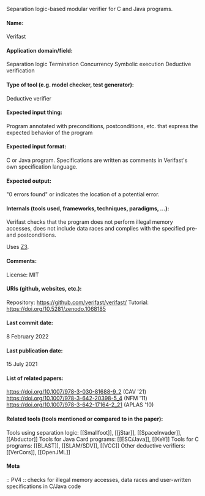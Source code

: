 Separation logic-based modular verifier for C and Java programs.

#### Name:
Verifast

#### Application domain/field:
Separation logic
Termination
Concurrency
Symbolic execution
Deductive verification

#### Type of tool (e.g. model checker, test generator):
Deductive verifier

#### Expected input thing:
Program annotated with preconditions, postconditions, etc. that express the expected behavior of the program

#### Expected input format:
C or Java program. 
Specifications are written as comments in Verifast's own specification language.

#### Expected output:
"0 errors found" or indicates the location of a potential error.

#### Internals (tools used, frameworks, techniques, paradigms, ...):
Verifast checks that the program does not perform illegal memory accesses, does not include data races and complies with the specified pre- and postconditions.

Uses [Z3](Solvers/SMT/Z3.md).

#### Comments:
License: MIT

#### URIs (github, websites, etc.):
Repository: https://github.com/verifast/verifast/
Tutorial: https://doi.org/10.5281/zenodo.1068185

#### Last commit date:
8 February 2022

#### Last publication date:
15 July 2021

#### List of related papers:
https://doi.org/10.1007/978-3-030-81688-9_2 (CAV '21)
https://doi.org/10.1007/978-3-642-20398-5_4 (NFM '11)
https://doi.org/10.1007/978-3-642-17164-2_21 (APLAS '10)

#### Related tools (tools mentioned or compared to in the paper):
Tools using separation logic: [[Smallfoot]], [[jStar]], [[SpaceInvader]], [[Abductor]]
Tools for Java Card programs: [[ESC/Java]], [[KeY]]
Tools for C programs: [[BLAST]], [[SLAM/SDV]], [[VCC]]
Other deductive verifiers: [[VerCors]], [[OpenJML]]

#### Meta
:: PV4 :: checks for illegal memory accesses, data races and user-written specifications in C/Java code